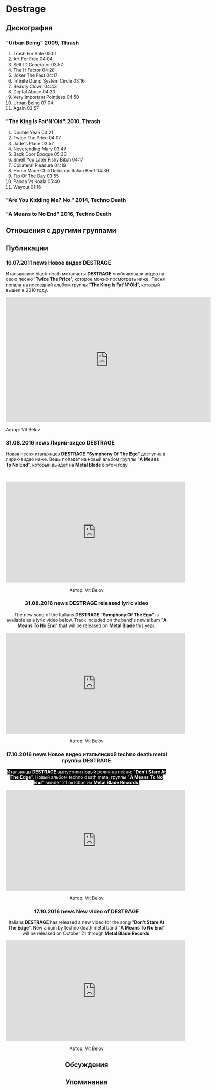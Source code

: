 # Destrage



## Дискография

### "Urban Being" 2009, Thrash

1. Trash For Sale  05:01    
2. Art For Free  04:04
3. Self ID Generator  03:57    
4. The H Factor  04:28 
5. Joker The Fast  04:17   
6. Infinite Dump System Circle  03:16 
7. Beauty Clown  04:43  
8. Digital Abuse  04:20  
9. Very Important Pointless  04:50  
10. Urban Being  07:04    
11. Again  03:57 

### "The King Is Fat'N'Old" 2010, Thrash

1. Double Yeah  03:21  
2. Twice The Price  04:07   
3. Jade's Place  03:57   
4. Neverending Mary  03:47    
5. Back Door Epoque  05:33
6. Smell You Later Fishy Bitch  04:17  
7. Collateral Pleasure  04:19 
8. Home Made Chili Delicious Italian Beef  04:36
9. Tip Of The Day  03:55 
10. Panda Vs Koala  05:40 
11. Wayout  01:16 

### "Are You Kidding Me? No." 2014, Techno Death



### "A Means to No End" 2016, Techno Death




## Отношения с другими группами


## Публикации

### 16.07.2011 news Новое видео DESTRAGE

<P>Итальянские black-death металисты <STRONG>DESTRAGE</STRONG> опубликовали видео на свою песню <STRONG>'Twice The Price'</STRONG>, которое можно посмотреть ниже. Песня попала на последний альбом группы "<STRONG>The King Is Fat'N'Old</STRONG>", который вышел в 2010 году.</P>
<P>
<CENTER>
<OBJECT style="WIDTH: 640px; HEIGHT: 390px"><PARAM NAME="movie" VALUE="http://www.youtube.com/v/j8kA-sY-cCc?version=3"><PARAM NAME="allowFullScreen" VALUE="true"><PARAM NAME="allowScriptAccess" VALUE="always">
<embed src="http://www.youtube.com/v/j8kA-sY-cCc?version=3" type="application/x-shockwave-flash" allowfullscreen="true" allowScriptAccess="always" width="640" height="390"></OBJECT>
<P></P></CENTER>
Автор: Vit Belov

### 31.08.2016 news Лирик-видео DESTRAGE

<p>Новая песня итальянцев <strong>DESTRAGE "Symphony Of The Ego"</strong> доступна в лирик-видео ниже. Вещь попадёт на новый альбом группы "<strong>A Means To&nbsp;No End</strong>", который выйдет на <strong>Metal Blade</strong> в этом году.</p><p>&nbsp;<center><iframe width="560" height="315" src="https://www.youtube.com/embed/UmPtpO61yLc" frameborder="0" allowfullscreen></iframe></p>
Автор: Vit Belov

### 31.08.2016 news DESTRAGE released lyric video

<p>The new song of the Italians <strong>DESTRAGE "Symphony Of The Ego"</strong> is available as a lyric video below. Track included on the band's new album "<strong>A Means To No End</strong>" that will be released on <strong>Metal Blade</strong> this year.</p><p><center><iframe width="560" height="315" src="https://www.youtube.com/embed/UmPtpO61yLc" frameborder="0" allowfullscreen></iframe></p>
Автор: Vit Belov

### 17.10.2016 news Новое видео итальянской techno death metal группы DESTRAGE

<p><font color="#ffffff" style="background-color: rgb(0, 0, 0);">Итальянцы<strong> DESTRAGE</strong> выпустили новый ролик на песню "<strong>Don't Stare At The Edge</strong>". Новый альбом techno death metal группы "<strong>A Means To No End</strong>" выйдет 21 октября на <strong>Metal Blade Records</strong>.</font></p><p><center><iframe width="560" height="315" src="https://www.youtube.com/embed/Qc4vmOjf7Ps" frameborder="0" allowfullscreen></iframe></p>
Автор: Vit Belov

### 17.10.2016 news New video of DESTRAGE

<p>Italians<strong> DESTRAGE</strong> has released a new video for the song "<strong>Don't Stare At The Edge</strong>". New album by techno death metal band "<strong>A Means To No End</strong>" will be released on October 21 through<strong> Metal Blade Records</strong>.</p><p><center><iframe width="560" height="315" src="https://www.youtube.com/embed/Qc4vmOjf7Ps" frameborder="0" allowfullscreen></iframe></p>
Автор: Vit Belov


## Обсуждения


## Упоминания

